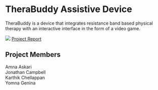 # TheraBuddy Assistive Device
TheraBuddy is a device that integrates resistance band based physical therapy with an interactive interface in the form of a video game.

[![](https://user-images.githubusercontent.com/95329530/144175692-d48aaad9-dc54-4887-9894-db312abdeb4a.png)](https://docs.google.com/viewer?url=https://github.com/yomnagenina/therabuddy-assistive-device/raw/main/TheraBuddy%20Report.pdf) [Project Report](https://docs.google.com/viewer?url=https://github.com/yomnagenina/therabuddy-assistive-device/raw/main/TheraBuddy%20Report.pdf)

## Project Members
Amna Askari  
Jonathan Campbell  
Karthik Chellappan  
Yomna Genina  

